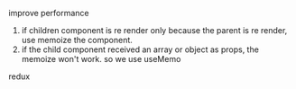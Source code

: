  improve performance
 1. if children component is re render only because the parent is re render, use memoize the component.
 2. if the child component received an array or object as props, the memoize won't work. so we use useMemo
 
 redux
 